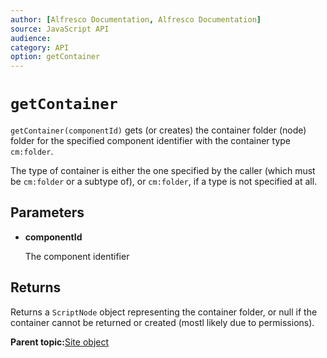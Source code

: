 ```yaml
---
author: [Alfresco Documentation, Alfresco Documentation]
source: JavaScript API
audience: 
category: API
option: getContainer
---
```


# `getContainer`

`getContainer(componentId)` gets \(or creates\) the container folder \(node\) folder for the specified component identifier with the container type `cm:folder`.

The type of container is either the one specified by the caller \(which must be `cm:folder` or a subtype of\), or `cm:folder`, if a type is not specified at all.

## Parameters

-   **componentId**

    The component identifier


## Returns

Returns a `ScriptNode` object representing the container folder, or null if the container cannot be returned or created \(mostl likely due to permissions\).

**Parent topic:**[Site object](../references/API-JS-Site.md)

